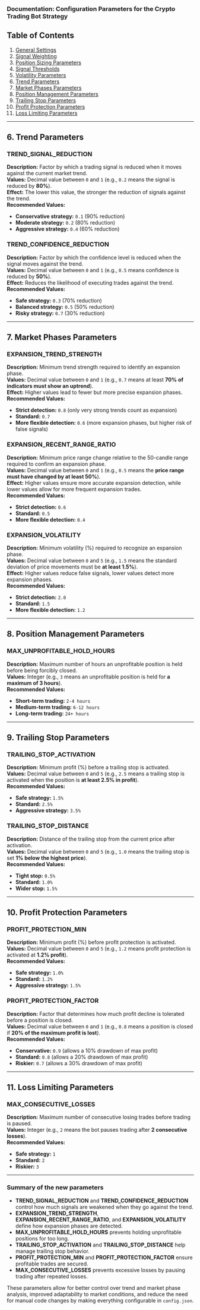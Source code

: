 ### **Documentation: Configuration Parameters for the Crypto Trading Bot Strategy**  

## **Table of Contents**  
1. [General Settings](#general-settings)  
2. [Signal Weighting](#signal-weighting)  
3. [Position Sizing Parameters](#position-sizing-parameters)  
4. [Signal Thresholds](#signal-thresholds)  
5. [Volatility Parameters](#volatility-parameters)  
6. [Trend Parameters](#trend-parameters)  
7. [Market Phases Parameters](#market-phases-parameters)  
8. [Position Management Parameters](#position-management-parameters)  
9. [Trailing Stop Parameters](#trailing-stop-parameters)  
10. [Profit Protection Parameters](#profit-protection-parameters)  
11. [Loss Limiting Parameters](#loss-limiting-parameters)  

---

## **6. Trend Parameters**  

### **TREND_SIGNAL_REDUCTION**  
**Description:** Factor by which a trading signal is reduced when it moves against the current market trend.  
**Values:** Decimal value between `0` and `1` (e.g., `0.2` means the signal is reduced by **80%**).  
**Effect:** The lower this value, the stronger the reduction of signals against the trend.  
**Recommended Values:**  
- **Conservative strategy:** `0.1` (90% reduction)  
- **Moderate strategy:** `0.2` (80% reduction)  
- **Aggressive strategy:** `0.4` (60% reduction)  

### **TREND_CONFIDENCE_REDUCTION**  
**Description:** Factor by which the confidence level is reduced when the signal moves against the trend.  
**Values:** Decimal value between `0` and `1` (e.g., `0.5` means confidence is reduced by **50%**).  
**Effect:** Reduces the likelihood of executing trades against the trend.  
**Recommended Values:**  
- **Safe strategy:** `0.3` (70% reduction)  
- **Balanced strategy:** `0.5` (50% reduction)  
- **Risky strategy:** `0.7` (30% reduction)  

---

## **7. Market Phases Parameters**  

### **EXPANSION_TREND_STRENGTH**  
**Description:** Minimum trend strength required to identify an expansion phase.  
**Values:** Decimal value between `0` and `1` (e.g., `0.7` means at least **70% of indicators must show an uptrend**).  
**Effect:** Higher values lead to fewer but more precise expansion phases.  
**Recommended Values:**  
- **Strict detection:** `0.8` (only very strong trends count as expansion)  
- **Standard:** `0.7`  
- **More flexible detection:** `0.6` (more expansion phases, but higher risk of false signals)  

### **EXPANSION_RECENT_RANGE_RATIO**  
**Description:** Minimum price range change relative to the 50-candle range required to confirm an expansion phase.  
**Values:** Decimal value between `0` and `1` (e.g., `0.5` means the **price range must have changed by at least 50%**).  
**Effect:** Higher values ensure more accurate expansion detection, while lower values allow for more frequent expansion trades.  
**Recommended Values:**  
- **Strict detection:** `0.6`  
- **Standard:** `0.5`  
- **More flexible detection:** `0.4`  

### **EXPANSION_VOLATILITY**  
**Description:** Minimum volatility (%) required to recognize an expansion phase.  
**Values:** Decimal value between `0` and `5` (e.g., `1.5` means the standard deviation of price movements must be **at least 1.5%**).  
**Effect:** Higher values reduce false signals, lower values detect more expansion phases.  
**Recommended Values:**  
- **Strict detection:** `2.0`  
- **Standard:** `1.5`  
- **More flexible detection:** `1.2`  

---

## **8. Position Management Parameters**  

### **MAX_UNPROFITABLE_HOLD_HOURS**  
**Description:** Maximum number of hours an unprofitable position is held before being forcibly closed.  
**Values:** Integer (e.g., `3` means an unprofitable position is held for **a maximum of 3 hours**).  
**Recommended Values:**  
- **Short-term trading:** `2-4 hours`  
- **Medium-term trading:** `6-12 hours`  
- **Long-term trading:** `24+ hours`  

---

## **9. Trailing Stop Parameters**  

### **TRAILING_STOP_ACTIVATION**  
**Description:** Minimum profit (%) before a trailing stop is activated.  
**Values:** Decimal value between `0` and `5` (e.g., `2.5` means a trailing stop is activated when the position is **at least 2.5% in profit**).  
**Recommended Values:**  
- **Safe strategy:** `1.5%`  
- **Standard:** `2.5%`  
- **Aggressive strategy:** `3.5%`  

### **TRAILING_STOP_DISTANCE**  
**Description:** Distance of the trailing stop from the current price after activation.  
**Values:** Decimal value between `0` and `5` (e.g., `1.0` means the trailing stop is set **1% below the highest price**).  
**Recommended Values:**  
- **Tight stop:** `0.5%`  
- **Standard:** `1.0%`  
- **Wider stop:** `1.5%`  

---

## **10. Profit Protection Parameters**  

### **PROFIT_PROTECTION_MIN**  
**Description:** Minimum profit (%) before profit protection is activated.  
**Values:** Decimal value between `0` and `5` (e.g., `1.2` means profit protection is activated at **1.2% profit**).  
**Recommended Values:**  
- **Safe strategy:** `1.0%`  
- **Standard:** `1.2%`  
- **Aggressive strategy:** `1.5%`  

### **PROFIT_PROTECTION_FACTOR**  
**Description:** Factor that determines how much profit decline is tolerated before a position is closed.  
**Values:** Decimal value between `0` and `1` (e.g., `0.8` means a position is closed if **20% of the maximum profit is lost**).  
**Recommended Values:**  
- **Conservative:** `0.9` (allows a 10% drawdown of max profit)  
- **Standard:** `0.8` (allows a 20% drawdown of max profit)  
- **Riskier:** `0.7` (allows a 30% drawdown of max profit)  

---

## **11. Loss Limiting Parameters**  

### **MAX_CONSECUTIVE_LOSSES**  
**Description:** Maximum number of consecutive losing trades before trading is paused.  
**Values:** Integer (e.g., `2` means the bot pauses trading after **2 consecutive losses**).  
**Recommended Values:**  
- **Safe strategy:** `1`  
- **Standard:** `2`  
- **Riskier:** `3`  

---

### **Summary of the new parameters**  
- **TREND_SIGNAL_REDUCTION** and **TREND_CONFIDENCE_REDUCTION** control how much signals are weakened when they go against the trend.  
- **EXPANSION_TREND_STRENGTH**, **EXPANSION_RECENT_RANGE_RATIO**, and **EXPANSION_VOLATILITY** define how expansion phases are detected.  
- **MAX_UNPROFITABLE_HOLD_HOURS** prevents holding unprofitable positions for too long.  
- **TRAILING_STOP_ACTIVATION** and **TRAILING_STOP_DISTANCE** help manage trailing stop behavior.  
- **PROFIT_PROTECTION_MIN** and **PROFIT_PROTECTION_FACTOR** ensure profitable trades are secured.  
- **MAX_CONSECUTIVE_LOSSES** prevents excessive losses by pausing trading after repeated losses.  

These parameters allow for better control over trend and market phase analysis, improved adaptability to market conditions, and reduce the need for manual code changes by making everything configurable in `config.json`.
